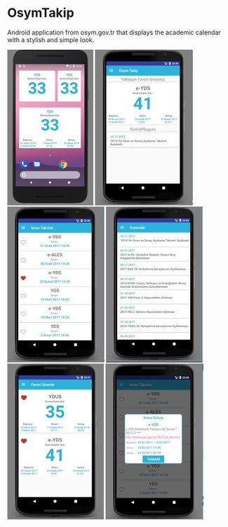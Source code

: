 # OsymTakip
Android application from osym.gov.tr that displays the academic calendar with a stylish and simple look.

![](https://github.com/ydemircali/OsymTakip/blob/main/screen-0.jpg)
![](https://github.com/ydemircali/OsymTakip/blob/main/screen-1.jpg)
![](https://github.com/ydemircali/OsymTakip/blob/main/screen-2.jpg)
![](https://github.com/ydemircali/OsymTakip/blob/main/screen-3.jpg)
![](https://github.com/ydemircali/OsymTakip/blob/main/screen-4.jpg)
![](https://github.com/ydemircali/OsymTakip/blob/main/screen-5.jpg)
